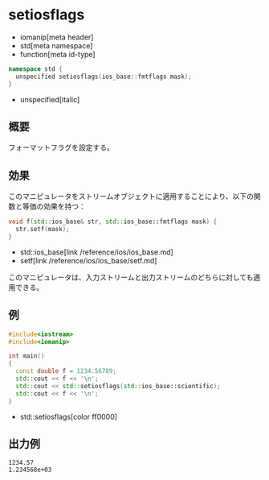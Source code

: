 # setiosflags
* iomanip[meta header]
* std[meta namespace]
* function[meta id-type]

```cpp
namespace std {
  unspecified setiosflags(ios_base::fmtflags mask);
}
```
* unspecified[italic]

## 概要
フォーマットフラグを設定する。


## 効果
このマニピュレータをストリームオブジェクトに適用することにより、以下の関数と等価の効果を持つ：

```cpp
void f(std::ios_base& str, std::ios_base::fmtflags mask) {
  str.setf(mask);
}
```
* std::ios_base[link /reference/ios/ios_base.md]
* setf[link /reference/ios/ios_base/setf.md]

このマニピュレータは、入力ストリームと出力ストリームのどちらに対しても適用できる。


## 例
```cpp example
#include<iostream>
#include<iomanip>

int main()
{
  const double f = 1234.56789;
  std::cout << f << '\n';
  std::cout << std::setiosflags(std::ios_base::scientific);
  std::cout << f << '\n';
}
```
* std::setiosflags[color ff0000]


## 出力例
```
1234.57
1.234568e+03
```

